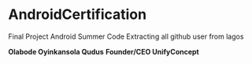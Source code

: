 # AndroidCertification
Final Project Android Summer Code
Extracting all github user from lagos

****Olabode Oyinkansola Qudus****
****Founder/CEO UnifyConcept****
